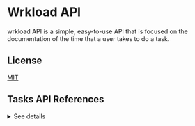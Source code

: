 # Wrkload API

wrkload API is a simple, easy-to-use API that is focused on the documentation of the time that a user takes to do a task.
## License

[MIT](https://choosealicense.com/licenses/mit/)


## Tasks API References

<details>
<summary>See details</summary>

### Get all tasks
#### Only for users with administrator role.

```
  GET /api/v1/tasks
```

| HTTP headers | Type     | Required     | Description                       |
| :-------- | :------- | :------- | :-------------------------------- |
| `Authorization`      | `bearer token` | `true` | Valid JWT token generated at login. |

| Request parameters | Type     | Required     | Description                       |
| :-------- | :------- | :------- | :-------------------------------- |
| `per_page` | `string` | `false` | The number of results to return per page. |
| `page` | `string` | `false` | Use this to page through the results. |

| Response object | Type     | Description                       |
| :-------- | :------- | :-------------------------------- |
| `_id` | `string` | ID task. |
| `name`      | `string` | Name of task. |
| `author_id`      | `string` | Author ID of task. |
| `project`      | `string` | Task project name. |
| `timing`      | `string` | Time the task was completed. |
| `month`      | `string` | Month the task was completed. |
| `delivered`      | `string` | Date the task was completed. ISO8601 format required. |
| `description`      | `string` | Description of the task. |

<br>

### Get task
#### You can only read own tasks.

```
  GET /api/v1/tasks/${id}
```
| HTTP headers | Type     | Required     | Description                       |
| :-------- | :------- | :------- | :-------------------------------- |
| `Authorization`      | `bearer token` | `true` | Valid JWT token generated at login. |

| Request parameters | Type     | Required     | Description                       |
| :-------- | :------- | :------- | :-------------------------------- |
| `id`      | `string` | `true` | ID task. |

<br>

### Create task

```
  POST /api/v1/tasks
```
| HTTP headers | Type     | Required     | Description                       |
| :-------- | :------- | :------- | :-------------------------------- |
| `Authorization`      | `bearer token` | `true` | Valid JWT token generated at login. |

| Request object | Type     | Required     | Description                       |
| :-------- | :------- | :------- | :-------------------------------- |
| `name`      | `string` | `true` | Name of task. |
| `project`      | `string` | `true` | Task project name. |
| `timing`      | `string` | `true` | Time the task was completed. |
| `month`      | `string` | `true` | Month the task was completed. |
| `delivered`      | `string` | `false` | Date the task was completed. ISO8601 format required. |
| `description`      | `string` | `false` | Description of the task. |

<br>

### Update task
#### You can only update own tasks, even the admin can't update yours either.

```
  PATCH /api/v1/tasks/${id}
```
| HTTP headers | Type     | Required     | Description                       |
| :-------- | :------- | :------- | :-------------------------------- |
| `Authorization`      | `bearer token` | `true` | Valid JWT token generated at login. |

| Request parameters | Type     | Required     | Description                       |
| :-------- | :------- | :------- | :-------------------------------- |
| `id`      | `string` | `true` | ID task. |

| Request object | Type     | Required     | Description                       |
| :-------- | :------- | :------- | :-------------------------------- |
| `name`      | `string` | `true` | Name of task. |
| `project`      | `string` | `true` | Task project name. |
| `timing`      | `string` | `true` | Time the task was completed. |
| `month`      | `string` | `true` | Month the task was completed. |
| `delivered`      | `string` | `false` | Date the task was completed. |
| `description`      | `string` | `false` | Description of the task. |

<br>

### Delete task
#### You can only delete own tasks.

```
  DELETE /api/v1/tasks/${id}
```
| HTTP headers | Type     | Required     | Description                       |
| :-------- | :------- | :------- | :-------------------------------- |
| `Authorization`      | `bearer token` | `true` | Valid JWT token generated at login. |

| Request parameters | Type     | Required     | Description                       |
| :-------- | :------- | :------- | :-------------------------------- |
| `id`      | `string` | `true` | ID task. |

</details>
